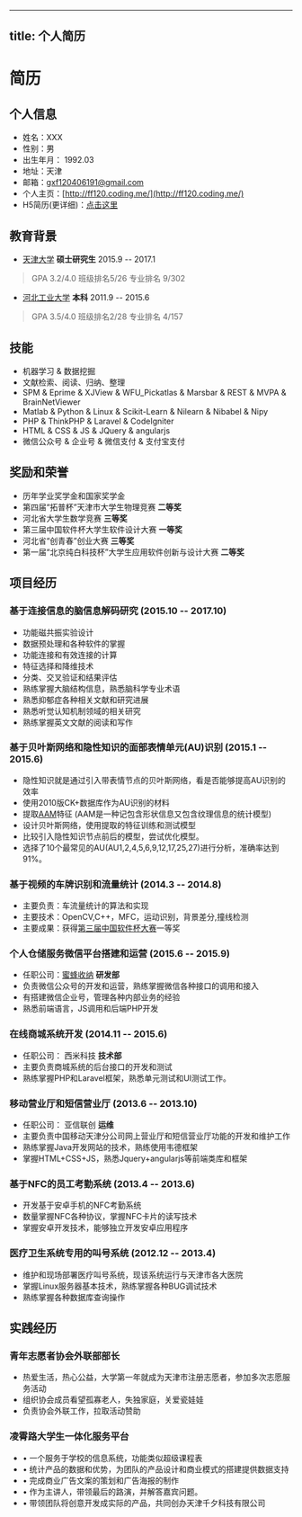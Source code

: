 ﻿----
title: 个人简历
----

# 简历
## 个人信息
- 姓名：XXX
- 性别：男
- 出生年月： 1992.03
- 地址：天津
- 邮箱：gxf120406191@gmail.com
- 个人主页：[http://ff120.coding.me/](http://ff120.coding.me/)
- H5简历(更详细)：[点击这里](http://ff120.coding.me/resume/)

## 教育背景
- [天津大学](http://tju.edu.cn/)	**硕士研究生**   2015.9 -- 2017.1
> GPA 3.2/4.0  班级排名5/26  专业排名 9/302
- [河北工业大学](http://www.hebut.edu.cn/)  **本科**    2011.9 -- 2015.6
> GPA 3.5/4.0  班级排名2/28  专业排名 4/157

## 技能
- 机器学习 & 数据挖掘
- 文献检索、阅读、归纳、整理
- SPM & Eprime & XJView & WFU_Pickatlas & Marsbar & REST & MVPA & BrainNetViewer
- Matlab & Python & Linux & Scikit-Learn & Nilearn & Nibabel & Nipy
- PHP & ThinkPHP & Laravel & CodeIgniter
- HTML & CSS & JS & JQuery & angularjs 
- 微信公众号 & 企业号 & 微信支付 & 支付宝支付

## 奖励和荣誉
- 历年学业奖学金和国家奖学金
- 第四届“拓普杯”天津市大学生物理竞赛  **二等奖**
- 河北省大学生数学竞赛   **三等奖**
- 第三届中国软件杯大学生软件设计大赛  **一等奖**
- 河北省“创青春”创业大赛  **三等奖**
- 第一届“北京纯白科技杯”大学生应用软件创新与设计大赛  **二等奖**

## 项目经历
### 基于连接信息的脑信息解码研究  (2015.10 -- 2017.10)
- 功能磁共振实验设计
- 数据预处理和各种软件的掌握
- 功能连接和有效连接的计算
- 特征选择和降维技术
- 分类、交叉验证和结果评估
- 熟练掌握大脑结构信息，熟悉脑科学专业术语
- 熟悉抑郁症各种相关文献和研究进展
- 熟悉听觉认知机制领域的相关研究
- 熟练掌握英文文献的阅读和写作

### 基于贝叶斯网络和隐性知识的面部表情单元(AU)识别  (2015.1 -- 2015.6)
- 隐性知识就是通过引入带表情节点的贝叶斯网络，看是否能够提高AU识别的效率
- 使用2010版CK+数据库作为AU识别的材料
- 提取[AAM](https://en.wikipedia.org/wiki/Active_appearance_model)特征 (AAM是一种记包含形状信息又包含纹理信息的统计模型)
- 设计贝叶斯网络，使用提取的特征训练和测试模型
- 比较引入隐性知识节点前后的模型，尝试优化模型。
- 选择了10个最常见的AU(AU1,2,4,5,6,9,12,17,25,27)进行分析，准确率达到91%。

### 基于视频的车牌识别和流量统计  (2014.3 -- 2014.8)
- 主要负责：车流量统计的算法和实现
- 主要技术：OpenCV,C++，MFC，运动识别，背景差分,撞线检测
- 主要成果：获得[第三届中国软件杯大赛](http://www.cnsoftbei.com/bencandy.php?fid=108&id=1112)一等奖

### 个人仓储服务微信平台搭建和运营  (2015.6 -- 2015.9)
- 任职公司：[蜜蜂收纳](http://www.beestor.com/)  **研发部**
- 负责微信公众号的开发和运营，熟练掌握微信各种接口的调用和接入
- 有搭建微信企业号，管理各种内部业务的经验
- 熟悉前端语言，JS调用和后端PHP开发

### 在线商城系统开发 (2014.11 -- 2015.6)
- 任职公司： 西米科技 **技术部**
- 主要负责商城系统的后台接口的开发和测试
- 熟练掌握PHP和Laravel框架，熟悉单元测试和UI测试工作。

### 移动营业厅和短信营业厅 (2013.6 -- 2013.10)
- 任职公司： 亚信联创  **运维**
- 主要负责中国移动天津分公司网上营业厅和短信营业厅功能的开发和维护工作
- 熟练掌握Java开发网站的技术，熟练使用韦德框架
- 掌握HTML+CSS+JS，熟悉Jquery+angularjs等前端类库和框架

### 基于NFC的员工考勤系统  (2013.4 -- 2013.6)
- 开发基于安卓手机的NFC考勤系统
- 数量掌握NFC各种协议，掌握NFC卡片的读写技术
- 掌握安卓开发技术，能够独立开发安卓应用程序

### 医疗卫生系统专用的叫号系统 (2012.12 -- 2013.4)
- 维护和现场部署医疗叫号系统，现该系统运行与天津市各大医院
- 掌握Linux服务器基本技术，熟练掌握各种BUG调试技术
- 熟练掌握各种数据库查询操作

## 实践经历
### 青年志愿者协会外联部部长
- 热爱生活，热心公益，大学第一年就成为天津市注册志愿者，参加多次志愿服务活动
- 组织协会成员看望孤寡老人，失独家庭，关爱瓷娃娃
- 负责协会外联工作，拉取活动赞助

### 凌霄路大学生一体化服务平台
- • 一个服务于学校的信息系统，功能类似超级课程表
- •	统计产品的数据和优势，为团队的产品设计和商业模式的搭建提供数据支持
- •	完成商业广告文案的策划和广告海报的制作
- •	作为主讲人，带领最后的路演，并解答嘉宾问题。
- •	带领团队将创意开发成实际的产品，共同创办天津千夕科技有限公司